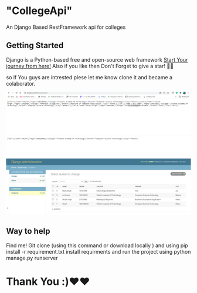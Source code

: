 

# "CollegeApi" 
An Django Based RestFramework api for colleges

## Getting Started
 Django is a Python-based free and open-source web framework 
  <a href="https://www.django-rest-framework.org/">Start Your journey from here!</a> 
 Also if you like then Don't Forget to give a star!
🌟✨

so if You guys are intrested plese let me know clone it and became a colaborator.

![Loading](img/1.PNG)
<br>
![Loading](img/2.PNG)
<br>
![Loading](img/3.PNG)






## Way to help
Find me!
Git clone (using this command or download locally )
and using pip install -r requirement.txt install requirments and run the project using  python manage.py runserver

# Thank You :)❤️❤️
